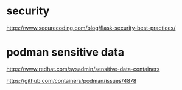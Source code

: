 # security

https://www.securecoding.com/blog/flask-security-best-practices/

# podman sensitive data

https://www.redhat.com/sysadmin/sensitive-data-containers

https://github.com/containers/podman/issues/4878

